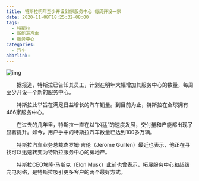 ```yaml
---
title: 特斯拉明年至少开设52家服务中心 每周开设一家
date: 2020-11-08T18:25:32+08:00
tags:
  - 特斯拉
  - 新能源汽车
  - 服务中心
categories:
  - 汽车
abbrlink:
---
```


![img](https://cdn.jsdelivr.net/gh/yakeing/Documentation@main/Hexo/images/922f-kcaeqzy1930559.jpg)

　　据报道，特斯拉已告知其员工，计划在明年大幅增加其服务中心的数量，每周至少开设一个新的服务中心。

　　特斯拉此举旨在满足日益增长的汽车销量。到目前为止，特斯拉在全球拥有466家服务中心。

　　在过去的几年里，特斯拉一直在以“凶猛”的速度发展，交付量和产能都出现了显著提升。如今，用户手中的特斯拉汽车数量已达到100多万辆。

　　特斯拉汽车业务总裁杰罗姆·吉伦（Jerome Guillen）最近也表示，他正在寻找可以迅速转变为特斯拉服务中心的房地产。

　　特斯拉CEO埃隆·马斯克（Elon Musk）此前也曾表示，拓展服务中心和超级充电网络，是特斯拉吸引更多客户的两个最好方式。